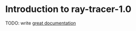 # Introduction to ray-tracer-1.0

TODO: write [great documentation](http://jacobian.org/writing/what-to-write/)
